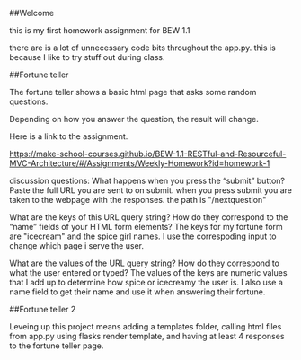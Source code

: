 ##Welcome

this is my first homework assignment for BEW 1.1

there are is a lot of unnecessary code bits throughout the app.py. this is because I like to try stuff out during class. 

##Fortune teller

The fortune teller shows a basic html page that asks some random questions.

Depending on how you answer the question, the result will change. 

Here is a link to the assignment.

https://make-school-courses.github.io/BEW-1.1-RESTful-and-Resourceful-MVC-Architecture/#/Assignments/Weekly-Homework?id=homework-1

discussion questions: 
What happens when you press the “submit” button? Paste the full URL you are sent to on submit.
when you press submit you are taken to the webpage with the responses. the path is "/nextquestion"

What are the keys of this URL query string? How do they correspond to the “name” fields of your HTML form elements?
The keys for my fortune form are "icecream" and the spice girl names. I use the correspoding input to change which page i serve the user. 

What are the values of the URL query string? How do they correspond to what the user entered or typed?
The values of the keys are numeric values that I add up to determine how spice or icecreamy the user is. I also use a name field to get their name and use it when answering their fortune. 


##Fortune teller 2

Leveing up this project means adding a templates folder, calling html files from app.py using flasks render template, and having at least 4 responses to the fortune teller page. 
